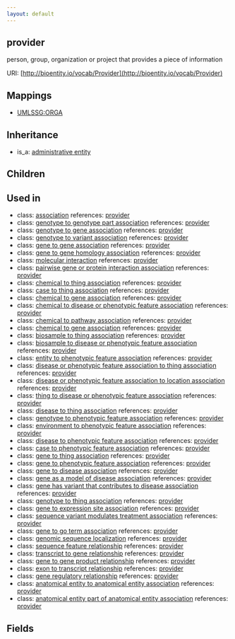 ```yaml
---
layout: default
---
```


## provider


person, group, organization or project that provides a piece of information

URI: [http://bioentity.io/vocab/Provider](http://bioentity.io/vocab/Provider)
## Mappings

 * [UMLSSG:ORGA](http://purl.obolibrary.org/obo/UMLSSG_ORGA)

## Inheritance

 *  is_a: [administrative entity](AdministrativeEntity.html)

## Children


## Used in

 *  class: [association](Association.html) references: [provider](Provider.html)
 *  class: [genotype to genotype part association](GenotypeToGenotypePartAssociation.html) references: [provider](Provider.html)
 *  class: [genotype to gene association](GenotypeToGeneAssociation.html) references: [provider](Provider.html)
 *  class: [genotype to variant association](GenotypeToVariantAssociation.html) references: [provider](Provider.html)
 *  class: [gene to gene association](GeneToGeneAssociation.html) references: [provider](Provider.html)
 *  class: [gene to gene homology association](GeneToGeneHomologyAssociation.html) references: [provider](Provider.html)
 *  class: [molecular interaction](MolecularInteraction.html) references: [provider](Provider.html)
 *  class: [pairwise gene or protein interaction association](PairwiseGeneOrProteinInteractionAssociation.html) references: [provider](Provider.html)
 *  class: [chemical to thing association](ChemicalToThingAssociation.html) references: [provider](Provider.html)
 *  class: [case to thing association](CaseToThingAssociation.html) references: [provider](Provider.html)
 *  class: [chemical to gene association](ChemicalToGeneAssociation.html) references: [provider](Provider.html)
 *  class: [chemical to disease or phenotypic feature association](ChemicalToDiseaseOrPhenotypicFeatureAssociation.html) references: [provider](Provider.html)
 *  class: [chemical to pathway association](ChemicalToPathwayAssociation.html) references: [provider](Provider.html)
 *  class: [chemical to gene association](ChemicalToGeneAssociation.html) references: [provider](Provider.html)
 *  class: [biosample to thing association](BiosampleToThingAssociation.html) references: [provider](Provider.html)
 *  class: [biosample to disease or phenotypic feature association](BiosampleToDiseaseOrPhenotypicFeatureAssociation.html) references: [provider](Provider.html)
 *  class: [entity to phenotypic feature association](EntityToPhenotypicFeatureAssociation.html) references: [provider](Provider.html)
 *  class: [disease or phenotypic feature association to thing association](DiseaseOrPhenotypicFeatureAssociationToThingAssociation.html) references: [provider](Provider.html)
 *  class: [disease or phenotypic feature association to location association](DiseaseOrPhenotypicFeatureAssociationToLocationAssociation.html) references: [provider](Provider.html)
 *  class: [thing to disease or phenotypic feature association](ThingToDiseaseOrPhenotypicFeatureAssociation.html) references: [provider](Provider.html)
 *  class: [disease to thing association](DiseaseToThingAssociation.html) references: [provider](Provider.html)
 *  class: [genotype to phenotypic feature association](GenotypeToPhenotypicFeatureAssociation.html) references: [provider](Provider.html)
 *  class: [environment to phenotypic feature association](EnvironmentToPhenotypicFeatureAssociation.html) references: [provider](Provider.html)
 *  class: [disease to phenotypic feature association](DiseaseToPhenotypicFeatureAssociation.html) references: [provider](Provider.html)
 *  class: [case to phenotypic feature association](CaseToPhenotypicFeatureAssociation.html) references: [provider](Provider.html)
 *  class: [gene to thing association](GeneToThingAssociation.html) references: [provider](Provider.html)
 *  class: [gene to phenotypic feature association](GeneToPhenotypicFeatureAssociation.html) references: [provider](Provider.html)
 *  class: [gene to disease association](GeneToDiseaseAssociation.html) references: [provider](Provider.html)
 *  class: [gene as a model of disease association](GeneAsAModelOfDiseaseAssociation.html) references: [provider](Provider.html)
 *  class: [gene has variant that contributes to disease association](GeneHasVariantThatContributesToDiseaseAssociation.html) references: [provider](Provider.html)
 *  class: [genotype to thing association](GenotypeToThingAssociation.html) references: [provider](Provider.html)
 *  class: [gene to expression site association](GeneToExpressionSiteAssociation.html) references: [provider](Provider.html)
 *  class: [sequence variant modulates treatment association](SequenceVariantModulatesTreatmentAssociation.html) references: [provider](Provider.html)
 *  class: [gene to go term association](GeneToGoTermAssociation.html) references: [provider](Provider.html)
 *  class: [genomic sequence localization](GenomicSequenceLocalization.html) references: [provider](Provider.html)
 *  class: [sequence feature relationship](SequenceFeatureRelationship.html) references: [provider](Provider.html)
 *  class: [transcript to gene relationship](TranscriptToGeneRelationship.html) references: [provider](Provider.html)
 *  class: [gene to gene product relationship](GeneToGeneProductRelationship.html) references: [provider](Provider.html)
 *  class: [exon to transcript relationship](ExonToTranscriptRelationship.html) references: [provider](Provider.html)
 *  class: [gene regulatory relationship](GeneRegulatoryRelationship.html) references: [provider](Provider.html)
 *  class: [anatomical entity to anatomical entity association](AnatomicalEntityToAnatomicalEntityAssociation.html) references: [provider](Provider.html)
 *  class: [anatomical entity part of anatomical entity association](AnatomicalEntityPartOfAnatomicalEntityAssociation.html) references: [provider](Provider.html)

## Fields


